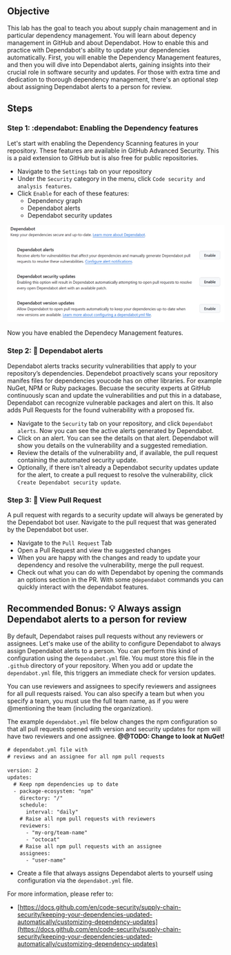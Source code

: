 ## Objective

This lab has the goal to teach you about supply chain management and in particular dependency management. You will learn about depency management in GitHub and about Dependabot. How to enable this and practice with  Dependabot's ability to update your dependencies automatically. First, you will enable the Dependency Management features, and then you will dive into Dependabot alerts, gaining insights into their crucial role in software security and updates. For those with extra time and dedication to thorough dependency management, there's an optional step about assigning Dependabot alerts to a person for review.

## Steps
### Step 1: :dependabot: Enabling the Dependency features
Let's start with enabling the Dependency Scanning features in your repository. These features are available in GitHub Advanced Security. This is a paid extension to GitHub but is also free for public repositories. 

- Navigate to the `Settings` tab on your repository
- Under the `Security` category in the menu, click `Code security and analysis features`.
- Click `Enable` for each of these features:
  * Dependency graph
  * Dependabot alerts
  * Dependabot security updates

![Dependabot - Enabling settings](./images/dependabotsettings.png)

Now you have enabled the Dependecy Management features.

### Step 2: :rotating_light: Dependabot alerts
Dependabot alerts tracks security vulnerabilities that apply to your repository’s dependencies. Dependebot proactively scans your repository manifes files for dependencies youcode has on other libraries. For example NuGet, NPM or Ruby packages. Becuase the security experts at GitHub continuously scan and update the vulnerabilities and put this in a database, Dependabot can recognize vulnerable packages and alert on this. It also adds Pull Requests for the found vulnerability with a proposed fix.


- Navigate to the `Security` tab on your repository, and click `Dependabot alerts`. Now you can see the active alerts generated by Dependabot.
- Click on an alert. You can see the details on that alert. Dependabot will show you details on the vulnerability and a suggested remediation. 
- Review the details of the vulnerability and, if available, the pull request containing the automated security update. 
- Optionally, if there isn't already a Dependabot security updates update for the alert, to create a pull request to resolve the vulnerability, click `Create Dependabot security update`.

### Step 3: :speech_balloon: View Pull Request
A pull request with regards to a security update will always be generated by the Dependabot bot user. Navigate to the pull request that was generated by the Dependabot bot user. 

- Navigate to the `Pull Request` Tab
- Open a Pull Request and view the suggested changes
- When you are happy with the changes and ready to update your dependency and resolve the vulnerability, merge the pull request. 
- Check out what you can do with Dependabot by opening the commands an options section in the PR. With some `@dependabot` commands you can quickly interact with the dependabot features.

## Recommended Bonus: :bulb: Always assign Dependabot alerts to a person for review
By default, Dependabot raises pull requests without any reviewers or assignees. Let's make use of the ability to configure Dependabot to always assign Dependabot alerts to a person. You can perform this kind of configuration using the `dependabot.yml` file. You must store this file in the `.github` directory of your repository. When you add or update the `dependabot.yml` file, this triggers an immediate check for version updates.

You can use reviewers and assignees to specify reviewers and assignees for all pull requests raised. You can also specify a team but when you specify a team, you must use the full team name, as if you were @mentioning the team (including the organization). 

The example `dependabot.yml` file below changes the npm configuration so that all pull requests opened with version and security updates for npm will have two reviewers and one assignee.
**@@TODO: Change to look at NuGet!**
```
# dependabot.yml file with
# reviews and an assignee for all npm pull requests

version: 2
updates:
  # Keep npm dependencies up to date
  - package-ecosystem: "npm"
    directory: "/"
    schedule:
      interval: "daily"
    # Raise all npm pull requests with reviewers
    reviewers:
      - "my-org/team-name"
      - "octocat"
    # Raise all npm pull requests with an assignee
    assignees:
      - "user-name"
```

- Create a file that always assigns Dependabot alerts to yourself using configuration via the `dependabot.yml` file.

For more information, please refer to:
- [https://docs.github.com/en/code-security/supply-chain-security/keeping-your-dependencies-updated-automatically/customizing-dependency-updates](https://docs.github.com/en/code-security/supply-chain-security/keeping-your-dependencies-updated-automatically/customizing-dependency-updates)
